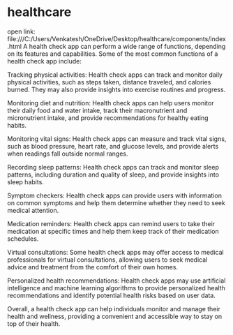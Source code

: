 ﻿# healthcare
 open link: file:///C:/Users/Venkatesh/OneDrive/Desktop/healthcare/components/index.html
A health check app can perform a wide range of functions, depending on its features and capabilities. Some of the most common functions of a health check app include:

Tracking physical activities: Health check apps can track and monitor daily physical activities, such as steps taken, distance traveled, and calories burned. They may also provide insights into exercise routines and progress.

Monitoring diet and nutrition: Health check apps can help users monitor their daily food and water intake, track their macronutrient and micronutrient intake, and provide recommendations for healthy eating habits.

Monitoring vital signs: Health check apps can measure and track vital signs, such as blood pressure, heart rate, and glucose levels, and provide alerts when readings fall outside normal ranges.

Recording sleep patterns: Health check apps can track and monitor sleep patterns, including duration and quality of sleep, and provide insights into sleep habits.

Symptom checkers: Health check apps can provide users with information on common symptoms and help them determine whether they need to seek medical attention.

Medication reminders: Health check apps can remind users to take their medication at specific times and help them keep track of their medication schedules.

Virtual consultations: Some health check apps may offer access to medical professionals for virtual consultations, allowing users to seek medical advice and treatment from the comfort of their own homes.

Personalized health recommendations: Health check apps may use artificial intelligence and machine learning algorithms to provide personalized health recommendations and identify potential health risks based on user data.

Overall, a health check app can help individuals monitor and manage their health and wellness, providing a convenient and accessible way to stay on top of their health.
